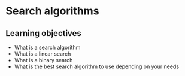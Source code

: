 # Search algorithms
## Learning objectives
- What is a search algorithm
- What is a linear search
- What is a binary search
- What is the best search algorithm to use depending on your needs
